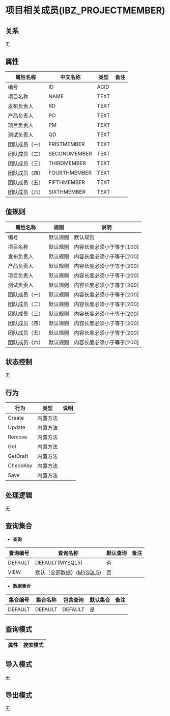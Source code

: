 # 项目相关成员(IBZ_PROJECTMEMBER)

  

## 关系
无

## 属性

| 属性名称        |    中文名称    | 类型     |  备注  |
| --------   |------------| -----   |  -------- | 
|编号|ID|ACID|&nbsp;|
|项目名称|NAME|TEXT|&nbsp;|
|发布负责人|RD|TEXT|&nbsp;|
|产品负责人|PO|TEXT|&nbsp;|
|项目负责人|PM|TEXT|&nbsp;|
|测试负责人|QD|TEXT|&nbsp;|
|团队成员（一）|FRISTMEMBER|TEXT|&nbsp;|
|团队成员（二）|SECONDMEMBER|TEXT|&nbsp;|
|团队成员（三）|THIRDMEMBER|TEXT|&nbsp;|
|团队成员（四）|FOURTHMEMBER|TEXT|&nbsp;|
|团队成员（五）|FIFTHMEMBER|TEXT|&nbsp;|
|团队成员（六）|SIXTHMEMBER|TEXT|&nbsp;|

## 值规则
| 属性名称    | 规则    |  说明  |
| --------   |------------| ----- | 
|编号|默认规则|默认规则|
|项目名称|默认规则|内容长度必须小于等于[100]|
|发布负责人|默认规则|内容长度必须小于等于[200]|
|产品负责人|默认规则|内容长度必须小于等于[200]|
|项目负责人|默认规则|内容长度必须小于等于[200]|
|测试负责人|默认规则|内容长度必须小于等于[200]|
|团队成员（一）|默认规则|内容长度必须小于等于[200]|
|团队成员（二）|默认规则|内容长度必须小于等于[200]|
|团队成员（三）|默认规则|内容长度必须小于等于[200]|
|团队成员（四）|默认规则|内容长度必须小于等于[200]|
|团队成员（五）|默认规则|内容长度必须小于等于[200]|
|团队成员（六）|默认规则|内容长度必须小于等于[200]|

## 状态控制

无


## 行为
| 行为    | 类型    |  说明  |
| --------   |------------| ----- | 
|Create|内置方法|&nbsp;|
|Update|内置方法|&nbsp;|
|Remove|内置方法|&nbsp;|
|Get|内置方法|&nbsp;|
|GetDraft|内置方法|&nbsp;|
|CheckKey|内置方法|&nbsp;|
|Save|内置方法|&nbsp;|

## 处理逻辑
无

## 查询集合

* **查询**

| 查询编号 | 查询名称       | 默认查询 |   备注|
| --------  | --------   | --------   | ----- |
|DEFAULT|DEFAULT([MYSQL5](../../appendix/query_MYSQL5.md#IbzProjectMember_Default))|否|&nbsp;|
|VIEW|默认（全部数据）([MYSQL5](../../appendix/query_MYSQL5.md#IbzProjectMember_View))|否|&nbsp;|

* **数据集合**

| 集合编号 | 集合名称   |  包含查询  | 默认集合 |   备注|
| --------  | --------   | -------- | --------   | ----- |
|DEFAULT|DEFAULT|DEFAULT|是|&nbsp;|

## 查询模式
| 属性      |    搜索模式     |
| --------   |------------|

## 导入模式
无


## 导出模式
无

